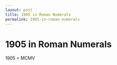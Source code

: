 ```yaml
---
layout: post
title: 1905 in Roman Numerals
permalink: 1905-in-roman-numerals
---
```


# 1905 in Roman Numerals

1905 = MCMV
